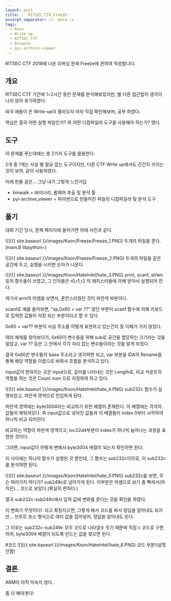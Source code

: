 ```yaml
---
layout: post
title: ! 'RITSEC_CTF_FreeZe'
excerpt_separator: <!--more-->
tags:
  - Koon
  - Write-up
  - RITSEC CTF
  - binwalk
  - pyi-archive-viewer
---
```


RITSEC CTF 2018에 나온 리버싱 문제 Freeze에 관하여 작성합니다.

<!--more-->

## 개요

RITSEC CTF 기간에 1~2시간 동안 문제를 분석해보았지만, 별 다른 접근법이 생각이 나지 않아 포기하였다.

외국 애들이 쓴 Write-up이 올라오자 마자 직접 확인해보며, 공부 하였다.

핵심은 결국 어떤 실행 파일인가? 와 어떤 디컴파일러 도구를 사용해야 하는가? 였다.

## 도구
이 문제를 푸는데에는 총 2가지 도구를 활용한다.

2개 중 1개는 사실 별 필요 없는 도구이지만, 다른 CTF Write up에서도 간간히 쓰이는 것이 보여, 같이 사용하였다.

아래 한줄 글은... 그냥 내가 그렇게 느낀거임

* binwalk = 바이너리, 펌웨어 추출 및 분석 툴
* pyi-archive_viewer = 파이썬으로 만들어진 파일의 디컴파일러 및 분석 도구



## 풀기
대회 기간 당시, 문제 페이지에 들어가면 아래 사진과 같다.

![]({{ site.baseurl }}/images/Koon/Freeze/Freeze_1.PNG)
두개의 파일을 준다. (main과 libpython~)

![]({{ site.baseurl }}/images/Koon/Freeze/Freeze_2.PNG)
두개의 파일을 같은 공간에 두고, 실행을 시키면 숫자가 나온다.


![]({{ site.baseurl }}/images/Koon/HateIntel/hate_3.PNG)
print, scanf, strlen 등의 함수들이 쓰였고, 그 인자들은 r0,r1,r2 의 레지스터들에 의해 받아서 실행되어 진다.

여기서 arm의 어셈을 보면서, 혼란스러웠던 것이 파란색 부분이다.

scanf로 예를 들어보면, "sp,0x60 + var ??" 였던 부분이 scanf 함수에 의해 키보드로 입력한 값들이 저장 되는 부분이라고 할 수 있다.

0x60 + var?? 부분이 사실 주소를 어떻게 표현하고 있는건지 잘 이해가 가지 않았다. 

여러 예제를 찾아보다가, 0x60이 변수들을 위해 sub로 공간을 할당하는 크기라는 것을 알았고, var ?? 등은 그 안에서 각각 자리 잡는 변수들이라는 것을 알게 되었다.

결국 0x60은 변수들의 base 주소라고 생각하면 되고,  var 부분을 IDA의 Rename을 통해 해당 역할을 이름으로 바꿔서 흐름을 분석하고 있다.

input값이 받아지는 곳은 input으로, 길이를 나타내는 것은 Length로, 비교 카운트의 역할을 하는 것은 Count num 으로 지정하여 하고 있다.



![]({{ site.baseurl }}/images/Koon/HateIntel/hate_4.PNG)
sub232c 함수가 실행되었고, 파란색 영역으로 진입하게 된다.

파란색 영역에는 byte3004라는 비교하기 위한 배열이 존재한다. 이 배열에는 각각의 값들이 채워져있다. 즉 input값으로 넣어진 값들과 이 배열들이 index 0부터 시작하여 하나씩 비교 되어진다.

비교하는 역할이 파란색 영역이고, loc22d4부분이 index가 하나씩 늘어나는 과정을 표현한 것이다.

그러면, input값이 어떻게 변해서 byte3004 배열이 되는지 확인하면 된다.

이 사이에는 하나의 함수가 실행된 것 뿐인데, 그 함수는 sub232c이므로, 이 sub232c를 분석하면 된다.


![]({{ site.baseurl }}/images/Koon/HateIntel/hate_5.PNG)
sub232c를 보면, 무슨 여러가지 하다가? sub249c로 넘어가게 된다.
이부분은 어셈으로 보기 좀 빡세서(아직은)...  코드로 보았다.(확실히 편하다.)

결국 sub232c-sub249c에서 입력 값에 변화를 준다는 것을 확인을 하였다.

이 변화가 무엇이다!. 라고 확정지으면, 그렇게 해서 코드를 짜서 정답을 알아내도 되지만... 브루트 포스 형식으로 여러 값을 집어넣어, 정답을 알아내도 된다.

그 이유는 sub232c-sub249c 모두 코드로 나타낼수 잇기 때문에 직접 c 코드로 구현하여, byte3004 배열이 되도록 만드는 값을 찾으면 된다.

#코드
![]({{ site.baseurl }}/images/Koon/HateIntel/hate_6.PNG)
코드 부분!(설명 안함)

## 결론
ARM이 아직 익숙치 않다.

좀 더 해야겟다!
